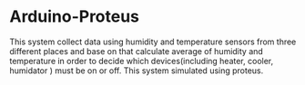 # Arduino-Proteus
This system collect data using humidity and temperature sensors from three different places and base on that calculate average of humidity and temperature in order to decide which devices(including heater, cooler, humidator ) must be on or off. This system simulated using proteus.
